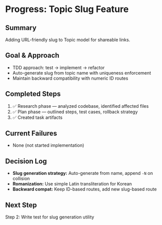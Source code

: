 # Progress: Topic Slug Feature

## Summary
Adding URL-friendly slug to Topic model for shareable links.

## Goal & Approach
- TDD approach: test → implement → refactor
- Auto-generate slug from topic name with uniqueness enforcement
- Maintain backward compatibility with numeric ID routes

## Completed Steps
1. ✅ Research phase — analyzed codebase, identified affected files
2. ✅ Plan phase — outlined steps, test cases, rollback strategy
3. ✅ Created task artifacts

## Current Failures
- None (not started implementation)

## Decision Log
- **Slug generation strategy:** Auto-generate from name, append `-N` on collision
- **Romanization:** Use simple Latin transliteration for Korean
- **Backward compat:** Keep ID-based routes, add new slug-based route

## Next Step
Step 2: Write test for slug generation utility
